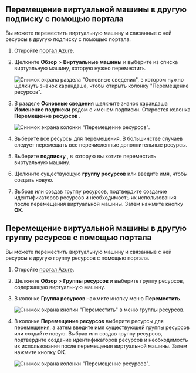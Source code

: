 

## <a name="use-the-portal-to-move-a-vm-to-a-different-subscription"></a>Перемещение виртуальной машины в другую подписку с помощью портала
Вы можете переместить виртуальную машину и связанные с ней ресурсы в другую подписку с помощью портала.

1. Откройте [портал Azure](https://portal.azure.com).
2. Щелкните **Обзор** > **Виртуальные машины** и выберите из списка виртуальную машину, которую нужно переместить.
   
    ![Снимок экрана раздела "Основные сведения", в котором нужно щелкнуть значок карандаша, чтобы открыть колонку "Перемещение ресурсов".](./media/virtual-machines-common-move-vm/move-button.png)
3. В разделе **Основные сведения** щелкните значок карандаша **Изменение подписки** рядом с именем подписки. Откроется колонка **Перемещение ресурсов** .
   
    ![Снимок экрана колонки "Перемещение ресурсов".](./media/virtual-machines-common-move-vm/move.png)
4. Выберите все ресурсы для перемещения. В большинстве случаев следует перемещать все перечисленные дополнительные ресурсы.
5. Выберите **подписку** , в которую вы хотите переместить виртуальную машину.
6. Щелкните существующую **группу ресурсов** или введите имя, чтобы создать новую.
7. Выбрав или создав группу ресурсов, подтвердите создание идентификаторов ресурсов и необходимость их использования после перемещения виртуальной машины. Затем нажмите кнопку **ОК**.

## <a name="use-the-portal-to-move-a-vm-to-another-resource-group"></a>Перемещение виртуальной машины в другую группу ресурсов с помощью портала
Вы можете переместить виртуальную машину и связанные с ней ресурсы в другую группу ресурсов с помощью портала.

1. Откройте [портал Azure](https://portal.azure.com).
2. Щелкните **Обзор** > **Группы ресурсов** и выберите группу ресурсов, содержащую виртуальную машину.
3. В колонке **Группа ресурсов** нажмите кнопку меню **Переместить**.
   
    ![Снимок экрана кнопки "Переместить" в меню группы ресурсов.](./media/virtual-machines-common-move-vm/move-rg.png)
4. В колонке **Перемещение ресурсов** выберите ресурсы для перемещения, а затем введите имя существующей группы ресурсов или создайте новую. Выбрав или создав группу ресурсов, подтвердите создание идентификаторов ресурсов и необходимость их использования после перемещения виртуальной машины. Затем нажмите кнопку **ОК**.
   
    ![Снимок экрана колонки "Перемещение ресурсов".](./media/virtual-machines-common-move-vm/move-rg-list.png)

